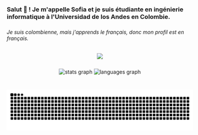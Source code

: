 <h3 align="left">Salut 👋 ! Je m'appelle Sofia et je suis étudiante en ingénierie informatique à l'Universidad de los Andes en Colombie.</h3>

###

<h6 align="left">Je suis colombienne, mais j'apprends le français, donc mon profil est en français.</h6>

###

<div align="center">
  <img height="211" src="https://i.pinimg.com/564x/75/a9/4b/75a94b2b252c769498e0113f61061ce5.jpg"  />
</div>

###

<div align="center">
  <img src="https://github-readme-stats.vercel.app/api?hide_title=false&hide_rank=false&show_icons=true&include_all_commits=true&count_private=true&disable_animations=false&theme=material-palenight&locale=fr&hide_border=false&username=Sofiav014" height="150" alt="stats graph"  />
  <img src="https://github-readme-stats.vercel.app/api/top-langs?locale=fr&hide_title=false&layout=compact&card_width=320&langs_count=5&theme=material-palenight&hide_border=false&username=Sofiav014" height="150" alt="languages graph"  />
</div>

###

<br clear="both">

<img src="https://github.com/Sofiav014/Sofiav014/blob/output/snake.svg" alt="Snake animation" />

###

